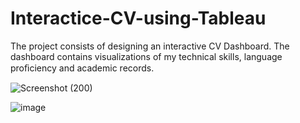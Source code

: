 # Interactice-CV-using-Tableau
The project consists of designing an interactive CV Dashboard. The dashboard contains visualizations of my technical skills, language proﬁciency and academic records.

![Screenshot (200)](https://user-images.githubusercontent.com/32011622/60383751-b3906c00-9a92-11e9-85a3-a525e496594c.png)




![image](https://user-images.githubusercontent.com/32011622/60383767-f7837100-9a92-11e9-9410-55a56007a78f.png)


